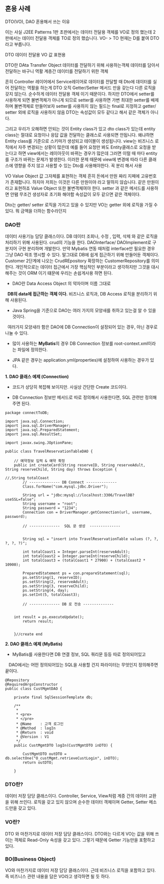 ## 혼용 사례
DTO(VO), DAO 혼용해서 쓰는 이유

이는 사실 J2EE Patterns 1판 초판에서는 데이터 전달용 객체를 VO로 정의 했는데
2판에서는 데이터 전달용 객체를 TO로 정의 했습니다.
VO- > TO 
현재는 D를 붙여 DTO라고 부릅니다.

DTO 데이터 전달용
VO 값 표현용 

DTO란 DAta Transfer Object 데이터를 전달하기 위해 사용하는객체 데이터를 담아서 전달하는 바구니 역활
계층간 데이터를 전달하기 위한 객체

흔히 Controller 레이어에서 Service레이어로 데이터를 전달할 때 Dto에 데이터를 실어 전달하는 역활을 하는게 DTO
오직 Getter/Setter 메서드 만을 갖는다 
다른 로직을 갖지 않는다.
순수하게 데이터 전달용 객체 이기 때문이다.
하지만 DTO에서 setter를 사용하게 되면 불변객체가 아니게 되므로
setter를 사용하면 가변
최대한 setter를 배제하며 불변객체로 만들어보자 setter를 사용하지 않는 필드는 final로 지정하고
getter/ setter 외에 로직을 사용하지 않음
DTO는 속성값이 모두 같다고 해서 같은 객체가 아니다.

그리고 우리가 오해하면 안되는 것이 Entity class가 있고 dto class가 있는데 entity class는 절대로 요청이나 응답 값을 전달하는 클래스로 사용되면 안됩니다.
왜냐하면 Entity class를 기준으로 스키마가 생성되고 테이블이 생성됩니다.
view는 비즈니스 로직에서 자주 변경되는 상황이 많은데 예를 들어 요청만 봐도
Entity클래스로 요청을 받는다고 하면 view에서는 레이아웃이 바뀌는 경우가 많은데 그러면 이럴 때 마다 entity를 구조가 바뀌는 문제가 발생한다.
이러한 문제 때문에
view에 변경에 따라 다른 클래스에 영향을 주지 않고 사용할 수 있는 Dto를 사용해야한다.
꼭 분리 해서 사용

VO
Value Object
값 그자체를 표현하는 객체
흔히 돈에서 만원 짜리 지페에 고유번호가 존재합니다.
하지마 저희는 이것은 다른 만원이야 라고 말하지 않습니다.
같은 만원이라고 표현하죠 
Value Object 또한 불변객체여야 한다.
setter 과 같은 메서드를 사용하면 안됌
무조건 생성자로 초기화 해야함
속성값이 모두 같으면 같은 객체이다.

Dto는 getter/ setter 로직을 가지고 있을 수 있지만 VO는 getter 외에 로직을 가질 수 있다. 뭐 금액을 더하는 함수라던지 


### DAO란
데이터 사용기능 담당 클래스이다. DB 데이터 조회나, 수정 , 입력, 삭제 와 같은 로직을 처리하기 위해 사용된다.
crud의 기능을 한다.
DAOInterface/ DAOImplement로 구분지어 구현 분리하며 개발한다.
만약 Mybatis 연동 때처럼 interface만 필요한 경우 그냥 DAO 락조 명시할 수 있다.
말그대로 DB에 쉽게 접근하기 위해 만들어둔 객체이다.
Customer 2단계에 나오는 CrudREpository 확장하는 CustomerRepository를 의미한다.
개인적으로는 데이터 접근에서 가장 핵심적인 부분이라고 생각하지만 그것을 대시해주는 것이 ORM 이기 떄문에 우리는 손쉽게사용 하면 된다.
- DAO란 Data Access Object 의 약자이며 이름 그대로

  **DB의 data에 접근하는 객체 이다.** 비즈니스 로직과, DB Access 로직을 분리하기 위해 사용된다.

- Java Spring을 기준으로 DAO는 여러 가지의 모양새를 취하고 있는걸 알 수 있을것이다. 

  여러가지 모양새라 함은 DAO에 DB Connection이 설정되어 있는 경우, 아닌 경우로 나눌 수 있다. 

- 많이 사용하는 **MyBatis**의 경우 DB Connection 정보를 root-context.xml이라는 파일에 정의한다. 

- JPA 같은 경우는 application.yml(properties)에 설정하여 사용하는 경우가 있다. 

**1. DAO 클래스 예제 (Connection)**

- 코드가 상당히 복잡해 보이지만. 사실상 간단한 Create 코드이다.

- DB Connection 정보만 메서드로 따로 정의해서 사용한다면, SQL 관련만 정의해주면 된다.

```
package connectToDB;

import java.sql.Connection;
import java.sql.DriverManager;
import java.sql.PreparedStatement;
import java.sql.ResultSet;

import javax.swing.JOptionPane;

public class TravelReservationTableDAO {

	// 예약정보 입력 & 예약 확정
	public int createCard(String reserveID, String reserveAdult, String reserveChild, String day) throws Exception {
																					//,String totalCoast
		// -------------- DB Connect --------------
        Class.forName("com.mysql.jdbc.Driver");
		
		String url = "jdbc:mysql://localhost:3306/TravelDB?useSSL=false";
		String username = "root";
		String password = "1234";
		Connection con = DriverManager.getConnection(url, username, password);

		// --------------  SQL 문 생성  --------------
		
		
		String sql = "insert into TravelReservationTable values (?, ?, ?, ?, ?)";    

		int totalCoast1 = Integer.parseInt(reserveAdult);
		int totalCoast2 = Integer.parseInt(reserveChild);
		int totalCoast3 = (totalCoast1 * 27900) + (totalCoast2 * 10900);		
		
		PreparedStatement ps = con.prepareStatement(sql);
		ps.setString(1, reserveID);
		ps.setString(2, reserveAdult);
		ps.setString(3, reserveChild);
		ps.setString(4, day);
		ps.setInt(5, totalCoast3);

		// -------------- DB 로 전송 --------------
		
 
	int result = ps.executeUpdate();
		return result;
		
		
	}//create end
```

**2. DAO 클래스 예제 (MyBatis)**

- MyBatis를 사용한다면 DB 연결 정보, SQL 쿼리문 등등 따로 정의되어있고 

   DAO에서는 어떤 정의되어있는 SQL을 사용할 건지 파라미터는 무엇인지 정의해주면 끝이다. 

```
@Repository
@RequiredArgsConstructor
public class CustMgmtDAO {

	private final SqlSessionTemplate db;
	
	/**
	 * 
	 * <pre>
	 * </pre>
	 * @Name    : 고객 로그인
	 * @Method  : logIn
	 * @Return  : void
	 * @Version : V1
	 */
	public CustMgmtDTO logIn(CustMgmtDTO inDTO) {
		
		CustMgmtDTO outDTO = db.selectOne("O_custMgmt.retrieveCustLogin", inDTO);
		return outDTO;
		
	}
```


### DTO란?
데이터 저장 담당 클래스이다. Controller, Service, View처럼 계증 간의 데이터 교환을 위해 쓰인다. 로직을 갖고 있지 않으며 순수한 데이터 객체이며 Getter, Setter 메소드만을 갖고 있다.

### VO란?
DTO 와 마찬가지로 데이터 저장 담당 클래스이다. DTO와는 다르게 VO는 값을 위해 쓰이는 객체로 Read-Only 속성을 갖고 있다.
그렇기 때문에 Getter 기능만을 포함하고 있다.

### BO(Business Object)
VO와 마찬가지로 데이터 저장 담당 클래스이다. 근데 비즈니스 로직을 포함하고 있다. 즉 비즈니스 관련 내용을 담은 VO라고 생각하면 될 듯 하다.